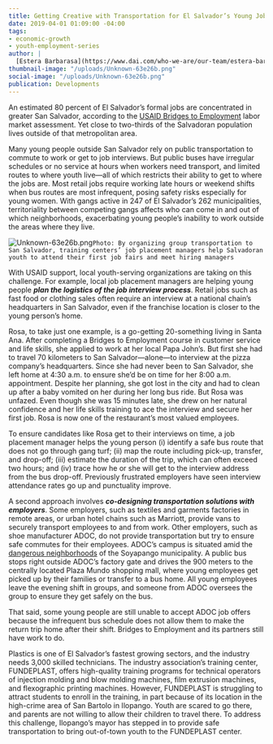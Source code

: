 ```yaml
---
title: Getting Creative with Transportation for El Salvador’s Young Job-Seekers
date: 2019-04-01 01:09:00 -04:00
tags:
- economic-growth
- youth-employment-series
author: |
  [Estera Barbarasa](https://www.dai.com/who-we-are/our-team/estera-barbarasa) and [Caterina Valero](https://www.linkedin.com/in/caterina-valero-a7244739/)
thumbnail-image: "/uploads/Unknown-63e26b.png"
social-image: "/uploads/Unknown-63e26b.png"
publication: Developments
---
```


An estimated 80 percent of El Salvador’s formal jobs are concentrated in greater San Salvador, according to the [USAID Bridges to Employment](https://www.dai.com/our-work/projects/usaid-el-salvador-puentes-para-el-empleo-bridges-employment-project) labor market assessment. Yet close to two-thirds of the Salvadoran population lives outside of that metropolitan area. 



Many young people outside San Salvador rely on public transportation to commute to work or get to job interviews. But public buses have irregular schedules or no service at hours when workers need transport, and limited routes to where youth live—all of which restricts their ability to get to where the jobs are. Most retail jobs require working late hours or weekend shifts when bus routes are most infrequent, posing safety risks especially for young women. With gangs active in 247 of El Salvador’s 262 municipalities, territoriality between competing gangs affects who can come in and out of which neighborhoods, exacerbating young people’s inability to work outside the areas where they live.

![Unknown-63e26b.png](/uploads/Unknown-63e26b.png)`Photo: By organizing group transportation to San Salvador, training centers’ job placement managers help Salvadoran youth to attend their first job fairs and meet hiring managers`

With USAID support, local youth-serving organizations are taking on this challenge. For example, local job placement managers are helping young people ***plan the logistics of the job interview process***. Retail jobs such as fast food or clothing sales often require an interview at a national chain’s headquarters in San Salvador, even if the franchise location is closer to the young person’s home. 

Rosa, to take just one example, is a go-getting 20-something living in Santa Ana. After completing a Bridges to Employment course in customer service and life skills, she applied to work at her local Papa John’s. But first she had to travel 70 kilometers to San Salvador—alone—to interview at the pizza company’s headquarters. Since she had never been to San Salvador, she left home at 4:30 a.m. to ensure she’d be on time for her 8:00 a.m. appointment. Despite her planning, she got lost in the city and had to clean up after a baby vomited on her during her long bus ride. But Rosa was unfazed. Even though she was 15 minutes late, she drew on her natural confidence and her life skills training to ace the interview and secure her first job. Rosa is now one of the restaurant’s most valued employees.

To ensure candidates like Rosa get to their interviews on time, a job placement manager helps the young person (i) identify a safe bus route that does not go through gang turf; (ii) map the route including pick-up, transfer, and drop-off; (iii) estimate the duration of the trip, which can often exceed two hours; and (iv) trace how he or she will get to the interview address from the bus drop-off. Previously frustrated employers have seen interview attendance rates go up and punctuality improve.

A second approach involves ***co-designing transportation solutions with employers***. Some employers, such as textiles and garments factories in remote areas, or urban hotel chains such as Marriott, provide vans to securely transport employees to and from work. Other employers, such as shoe manufacturer ADOC, do not provide transportation but try to ensure safe commutes for their employees. ADOC’s campus is situated amid the [dangerous neighborhoods](https://en.wikipedia.org/wiki/Crime_in_El_Salvador) of the Soyapango municipality. A public bus stops right outside ADOC’s factory gate and drives the 900 meters to the centrally located Plaza Mundo shopping mall, where young employees get picked up by their families or transfer to a bus home. All young employees leave the evening shift in groups, and someone from ADOC oversees the group to ensure they get safely on the bus.

That said, some young people are still unable to accept ADOC job offers because the infrequent bus schedule does not allow them to make the return trip home after their shift. Bridges to Employment and its partners still have work to do. 

<aside>Plastics is one of El Salvador’s fastest growing sectors, and the industry needs 3,000 skilled technicians. The industry association’s training center, FUNDEPLAST, offers high-quality training programs for technical operators of injection molding and blow molding machines, film extrusion machines, and flexographic printing machines. However, FUNDEPLAST is struggling to attract students to enroll in the training, in part because of its location in the high-crime area of San Bartolo in Ilopango. Youth are scared to go there, and parents are not willing to allow their children to travel there. To address this challenge, Ilopango’s mayor has stepped in to provide safe transportation to bring out-of-town youth to the FUNDEPLAST center.</aside>


